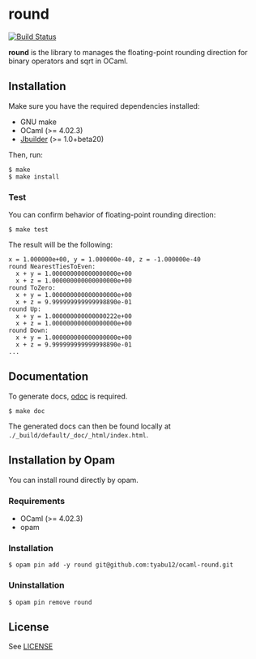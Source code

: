 # round

[![Build Status](https://travis-ci.org/tyabu12/ocaml-round.svg?branch=master)](https://travis-ci.org/tyabu12/ocaml-round)

**round** is the library to manages the floating-point rounding direction for 
binary operators and sqrt in OCaml. 


## Installation

Make sure you have the required dependencies installed:
- GNU make
- OCaml (>= 4.02.3)
- [Jbuilder](https://github.com/ocaml/dune) (>= 1.0+beta20)

Then, run:
```
$ make
$ make install
```

### Test

You can confirm behavior of floating-point rounding direction:
```
$ make test
```

The result will be the following:
```
x = 1.000000e+00, y = 1.000000e-40, z = -1.000000e-40
round NearestTiesToEven:
  x + y = 1.000000000000000000e+00
  x + z = 1.000000000000000000e+00
round ToZero:
  x + y = 1.000000000000000000e+00
  x + z = 9.999999999999998890e-01
round Up:
  x + y = 1.000000000000000222e+00
  x + z = 1.000000000000000000e+00
round Down:
  x + y = 1.000000000000000000e+00
  x + z = 9.999999999999998890e-01
...
```


## Documentation

To generate docs, [odoc](https://github.com/ocaml/odoc) is required.
```
$ make doc
```

The generated docs can then be found locally at
`./_build/default/_doc/_html/index.html`.


## Installation by Opam

You can install round directly by opam.

### Requirements

- OCaml (>= 4.02.3)
- opam

### Installation

```
$ opam pin add -y round git@github.com:tyabu12/ocaml-round.git
```

### Uninstallation
```
$ opam pin remove round
```


## License

See [LICENSE](LICENSE.md)
